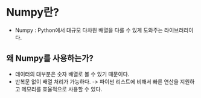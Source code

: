 # Numpy란?
- Numpy : Python에서 대규모 다차원 배열을 다룰 수 있게 도와주는 라이브러리이다. 

## 왜 Numpy를 사용하는가? 
- 데이터의 대부분은 숫자 배열로 볼 수 있기 때문이다.
- 반복문 없이 배열 처리가 가능하다. -> 파이썬 리스트에 비해서 빠른 연산을 지원하고 메모리를 효율적으로 사용할 수 있다. 
